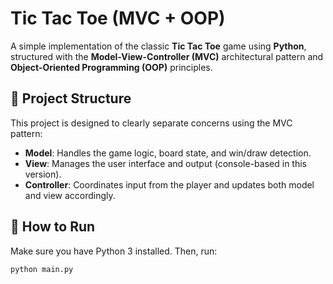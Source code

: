 # Tic Tac Toe (MVC + OOP)

A simple implementation of the classic **Tic Tac Toe** game using **Python**, structured with the **Model-View-Controller (MVC)** architectural pattern and **Object-Oriented Programming (OOP)** principles.

## 🧠 Project Structure

This project is designed to clearly separate concerns using the MVC pattern:

- **Model**: Handles the game logic, board state, and win/draw detection.
- **View**: Manages the user interface and output (console-based in this version).
- **Controller**: Coordinates input from the player and updates both model and view accordingly.


## 🚀 How to Run

Make sure you have Python 3 installed. Then, run:

```bash
python main.py


